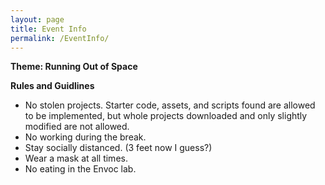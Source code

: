```yaml
---
layout: page
title: Event Info
permalink: /EventInfo/
---
```


<b>Theme: Running Out of Space</b>

<b>Rules and Guidlines</b>  
* No stolen projects. Starter code, assets, and scripts found are allowed to be  implemented, but whole projects downloaded and only slightly modified are not  allowed.  
* No working during the break.  
* Stay socially distanced. (3 feet now I guess?)  
* Wear a mask at all times.  
* No eating in the Envoc lab.  
